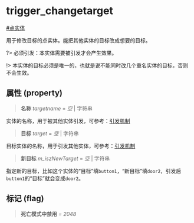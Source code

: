 # trigger_changetarget
[#点实体](wiki/point_entity)

用于修改目标的点实体。能把其他实体的目标改成想要的目标。

?> 必须引发：本实体需要被引发才会产生效果。

!> 本实体的目标必须是唯一的，也就是说不能同时改几个重名实体的目标，否则不会生效。

## 属性 (property)
> **名称** *targetname* = *空* | 字符串

实体的名称，用于被其他实体引发，可参考：[引发机制](wiki/trigger)

> **目标** *target* = *空* | 字符串

目标实体的名称，用于引发其他实体，可参考：[引发机制](wiki/trigger)

> **新目标** *m_iszNewTarget* = *空* | 字符串

指定新的目标，比如这个实体的“目标”填```button1```，“新目标”填```door2```，引发后```button1```的“目标”就会变成```door2```。

## 标记 (flag)
> **死亡模式中禁用** *= 2048*

